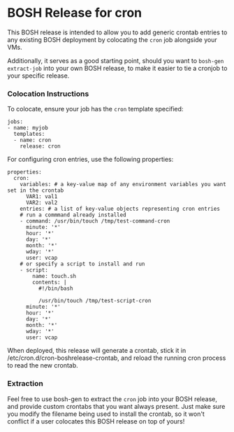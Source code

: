 # BOSH Release for cron

This BOSH release is intended to allow you to add generic crontab entries
to any existing BOSH deployment by colocating the `cron` job alongside your
VMs.

Additionally, it serves as a good starting point, should you want to `bosh-gen extract-job`
into your own BOSH release, to make it easier to tie a cronjob to your specific release.


### Colocation Instructions

To colocate, ensure your job has the `cron` template specified:

```
jobs:
- name: myjob
  templates:
  - name: cron
    release: cron
```

For configuring cron entries, use the following properties:

```
properties:
  cron:
    variables: # a key-value map of any environment variables you want set in the crontab
      VAR1: val1
      VAR2: val2
    entries: # a list of key-value objects representing cron entries
    # run a commmand already installed
    - command: /usr/bin/touch /tmp/test-command-cron
      minute: '*'
      hour: '*'
      day: '*'
      month: '*'
      wday: '*'
      user: vcap
    # or specify a script to install and run
    - script:
        name: touch.sh
        contents: |
          #!/bin/bash

          /usr/bin/touch /tmp/test-script-cron
      minute: '*'
      hour: '*'
      day: '*'
      month: '*'
      wday: '*'
      user: vcap

```

When deployed, this release will generate a crontab, stick it in /etc/cron.d/cron-boshrelease-crontab, and reload the running cron process to read the new crontab.

### Extraction

Feel free to use bosh-gen to extract the `cron` job into your BOSH release, and provide
custom crontabs that you want always present. Just make sure you modify the filename
being used to install the crontab, so it won't conflict if a user colocates this
BOSH release on top of yours!
